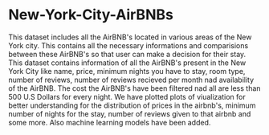 # New-York-City-AirBNBs
This dataset includes all the AirBNB's located in various areas of the New York city. This contains all the necessary informations and comparisions between these AirBNB's so that user can make a decision for their stay.
This dataset contains information of all the AirBNB's present in the New York City like name, price, minimum nights you have to stay, room type, number of reviews, number of reviews recieved per month nad availability of the AirBNB. The cost the AirBNB's have been filtered nad all are less than 500 U.S Dollars for every night.
We have plotted plots of viualization for better understanding for the distribution of prices in the airbnb's, minimum number of nights for the stay, number of reviews given to that airbnb and some more. Also machine learning models have been added.
